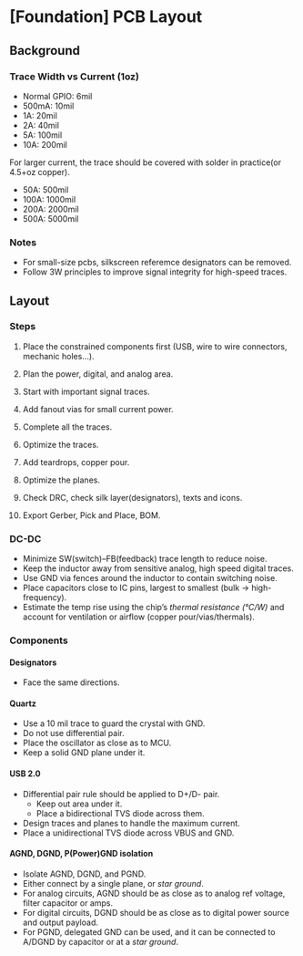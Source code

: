 # [Foundation] PCB Layout

## Background

### Trace Width vs Current (1oz)

- Normal GPIO: 6mil
- 500mA: 10mil
- 1A: 20mil
- 2A: 40mil
- 5A: 100mil
- 10A: 200mil

For larger current, the trace should be covered with solder in practice(or 4.5+oz copper).

- 50A: 500mil
- 100A: 1000mil
- 200A: 2000mil
- 500A: 5000mil

### Notes

- For small-size pcbs, silkscreen referemce designators can be removed.
- Follow 3W principles to improve signal integrity for high-speed traces.

## Layout

### Steps

1. Place the constrained components first (USB, wire to wire connectors, mechanic holes...).

2. Plan the power, digital, and analog area.

3. Start with important signal traces.

4. Add fanout vias for small current power.

5. Complete all the traces.

6. Optimize the traces.

7. Add teardrops, copper pour.

8. Optimize the planes.

9. Check DRC, check silk layer(designators), texts and icons.

10. Export Gerber, Pick and Place, BOM.

### DC-DC

- Minimize SW(switch)–FB(feedback) trace length to reduce noise.
- Keep the inductor away from sensitive analog, high speed digital traces.
- Use GND via fences around the inductor to contain switching noise.
- Place capacitors close to IC pins, largest to smallest (bulk → high-frequency).
- Estimate the temp rise using the chip’s *thermal resistance (°C/W)* and account for ventilation or airflow (copper pour/vias/thermals).

### Components

#### Designators

- Face the same directions.

#### Quartz

- Use a 10 mil trace to guard the crystal with GND.
- Do not use differential pair.
- Place the oscillator as close as to MCU.
- Keep a solid GND plane under it.

#### USB 2.0

- Differential pair rule should be applied to D+/D- pair.
  - Keep out area under it.
  - Place a bidirectional TVS diode across them.
- Design traces and planes to handle the maximum current.
- Place a unidirectional TVS diode across VBUS and GND.

#### AGND, DGND, P(Power)GND isolation

- Isolate AGND, DGND, and PGND.
- Either connect by a single plane, or *star ground*.
- For analog circuits, AGND should be as close as to analog ref voltage, filter capacitor or amps.
- For digital circuits, DGND should be as close as to digital power source and output payload.
- For PGND, delegated GND can be used, and it can be connected to A/DGND by capacitor or at a *star ground*.
